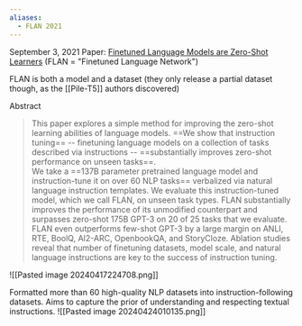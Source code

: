 ```yaml
---
aliases:
  - FLAN 2021
---
```


September 3, 2021
Paper: [Finetuned Language Models are Zero-Shot Learners](https://arxiv.org/abs/2109.01652) (FLAN = "Finetuned Language Network")

FLAN is both a model and a dataset (they only release a partial dataset though, as the [[Pile-T5]] authors discovered)

Abstract
> This paper explores a simple method for improving the zero-shot learning abilities of language models. ==We show that instruction tuning== -- finetuning language models on a collection of tasks described via instructions -- ==substantially improves zero-shot performance on unseen tasks==.  
> We take a ==137B parameter pretrained language model and instruction-tune it on over 60 NLP tasks== verbalized via natural language instruction templates. We evaluate this instruction-tuned model, which we call FLAN, on unseen task types. FLAN substantially improves the performance of its unmodified counterpart and surpasses zero-shot 175B GPT-3 on 20 of 25 tasks that we evaluate. FLAN even outperforms few-shot GPT-3 by a large margin on ANLI, RTE, BoolQ, AI2-ARC, OpenbookQA, and StoryCloze. Ablation studies reveal that number of finetuning datasets, model scale, and natural language instructions are key to the success of instruction tuning.

![[Pasted image 20240417224708.png]]

Formatted more than 60 high-quality NLP datasets into instruction-following datasets. Aims to capture the prior of understanding and respecting textual instructions.
![[Pasted image 20240424010135.png]]
